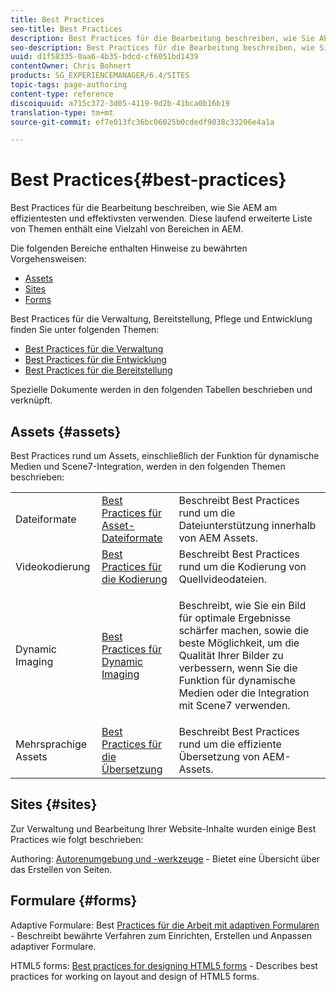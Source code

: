 ```yaml
---
title: Best Practices
seo-title: Best Practices
description: Best Practices für die Bearbeitung beschreiben, wie Sie AEM am effizientesten und effektivsten verwenden. Diese laufend erweiterte Liste von Themen enthält eine Vielzahl von Bereichen in AEM.
seo-description: Best Practices für die Bearbeitung beschreiben, wie Sie AEM am effizientesten und effektivsten verwenden. Diese laufend erweiterte Liste von Themen enthält eine Vielzahl von Bereichen in AEM.
uuid: d1f58335-0aa6-4b35-bdcd-cf6051bd1439
contentOwner: Chris Bohnert
products: SG_EXPERIENCEMANAGER/6.4/SITES
topic-tags: page-authoring
content-type: reference
discoiquuid: a715c372-3d05-4119-9d2b-41bca0b16b19
translation-type: tm+mt
source-git-commit: ef7e013fc36bc06025b0cdedf9038c33206e4a1a

---
```



# Best Practices{#best-practices}

Best Practices für die Bearbeitung beschreiben, wie Sie AEM am effizientesten und effektivsten verwenden. Diese laufend erweiterte Liste von Themen enthält eine Vielzahl von Bereichen in AEM.

Die folgenden Bereiche enthalten Hinweise zu bewährten Vorgehensweisen:

* [Assets](#assets)
* [Sites](#sites)
* [Forms](#forms)

Best Practices für die Verwaltung, Bereitstellung, Pflege und Entwicklung finden Sie unter folgenden Themen:

* [Best Practices für die Verwaltung](/help/sites-administering/administer-best-practices.md) 
* [Best Practices für die Entwicklung](/help/sites-developing/best-practices.md) 
* [Best Practices für die Bereitstellung](/help/sites-deploying/best-practices.md)

Spezielle Dokumente werden in den folgenden Tabellen beschrieben und verknüpft.

## Assets {#assets}

Best Practices rund um Assets, einschließlich der Funktion für dynamische Medien und Scene7-Integration, werden in den folgenden Themen beschrieben:

<table> 
 <tbody>
  <tr>
   <td>Dateiformate</td> 
   <td><a href="/help/assets/assets-file-format-best-practices.md">Best Practices für Asset-Dateiformate </a></td> 
   <td>Beschreibt Best Practices rund um die Dateiunterstützung innerhalb von AEM Assets. </td> 
  </tr>
  <tr>
   <td>Videokodierung</td> 
   <td><a href="/help/assets/video.md#best-practices-for-encoding-videos">Best Practices für die Kodierung </a></td> 
   <td>Beschreibt Best Practices rund um die Kodierung von Quellvideodateien.</td> 
  </tr>
  <tr>
   <td>Dynamic Imaging</td> 
   <td><a href="/help/assets/best-practices-for-optimizing-the-quality-of-your-images.md">Best Practices für Dynamic Imaging </a></td> 
   <td><p>Beschreibt, wie Sie ein Bild für optimale Ergebnisse schärfer machen, sowie die beste Möglichkeit, um die Qualität Ihrer Bilder zu verbessern, wenn Sie die Funktion für dynamische Medien oder die Integration mit Scene7 verwenden. </p> </td> 
  </tr>
  <tr>
   <td>Mehrsprachige Assets</td> 
   <td><a href="/help/assets/best-practices-for-translating-assets-efficiently.md">Best Practices für die Übersetzung </a></td> 
   <td>Beschreibt Best Practices rund um die effiziente Übersetzung von AEM-Assets.</td> 
  </tr>
 </tbody>
</table>

## Sites {#sites}

Zur Verwaltung und Bearbeitung Ihrer Website-Inhalte wurden einige Best Practices wie folgt beschrieben:

Authoring: [Autorenumgebung und -werkzeuge](/help/sites-classic-ui-authoring/classic-page-author-env-tools.md) - Bietet eine Übersicht über das Erstellen von Seiten.

## Formulare {#forms}

Adaptive Formulare: Best [Practices für die Arbeit mit adaptiven Formularen](/help/forms/using/adaptive-forms-best-practices.md) - Beschreibt bewährte Verfahren zum Einrichten, Erstellen und Anpassen adaptiver Formulare.

HTML5 forms: [Best practices for designing HTML5 forms](/help/forms/using/best-practices-for-html5-forms.md) - Describes best practices for working on layout and design of HTML5 forms.
